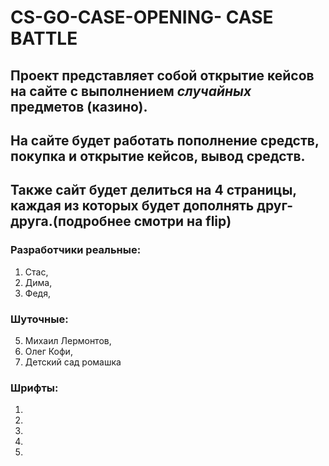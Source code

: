 # CS-GO-CASE-OPENING- CASE BATTLE
## Проект представляет собой открытие кейсов на сайте с выполнением *случайных* предметов (казино).
## На сайте будет работать пополнение средств, покупка и открытие кейсов, вывод средств.
## Также сайт будет делиться на 4 страницы, каждая из которых будет дополнять друг-друга.(подробнее смотри на flip)
### Разработчики реальные: 
1. Стас, 
2. Дима, 
3. Федя, 
### Шуточные:
5. Михаил Лермонтов, 
6. Олег Кофи, 
7. Детский сад ромашка


### Шрифты:
1.
2.
3.
4.
5.

